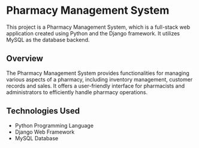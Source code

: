 # Pharmacy Management System
This project is a Pharmacy Management System, which is a full-stack web application created using Python and the Django framework. It utilizes MySQL as the database backend.

## Overview
The Pharmacy Management System provides functionalities for managing various aspects of a pharmacy, including inventory management, customer records and sales. It offers a user-friendly interface for pharmacists and administrators to efficiently handle pharmacy operations.

## Technologies Used
- Python Programming Language
- Django Web Framework
- MySQL Database